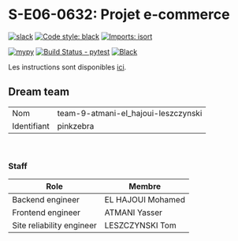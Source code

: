 # S-E06-0632: Projet e-commerce
[![slack](https://img.shields.io/badge/slack-join-yellow.svg?logo=slack)](https://join.slack.com/t/cerim1ecommer-qy81374/shared_invite/zt-1hgh8de7q-v1Mb4g6rwPH6yNzmU7bKNA) [![Code style: black](https://img.shields.io/badge/code%20style-black-000000.svg)](https://github.com/psf/black) [![Imports: isort](https://img.shields.io/badge/%20imports-isort-%231674b1?style=flat&labelColor=ef8336)](https://pycqa.github.io/isort/)

[![mypy](https://github.com/LeszczyTom/ceri-m1-ecommerce-2022/actions/workflows/mypy.yml/badge.svg)](https://github.com/LeszczyTom/ceri-m1-ecommerce-2022/actions/workflows/mypy.yml) [![Build Status - pytest](https://github.com/LeszczyTom/ceri-m1-ecommerce-2022/actions/workflows/pytest.yml/badge.svg)](https://github.com/LeszczyTom/ceri-m1-ecommerce-2022/actions/workflows/pytest.yml) [![Black](https://github.com/LeszczyTom/ceri-m1-ecommerce-2022/actions/workflows/black.yml/badge.svg)](https://github.com/LeszczyTom/ceri-m1-ecommerce-2022/actions/workflows/black.yml)


Les instructions sont disponibles [ici](https://github.com/Faylixe/ceri-m1-ecommerce-2022/tree/main/docs).

## Dream team

|             |        |
| ----------- | ------ |
| Nom         | team-9-atmani-el_hajoui-leszczynski |
| Identifiant | pinkzebra |
<br>

### Staff

| Role                      | Membre |
| ------------------------- | ------ |
| Backend engineer          | EL HAJOUI Mohamed |
| Frontend engineer         | ATMANI Yasser |
| Site reliability engineer | LESZCZYNSKI Tom |
